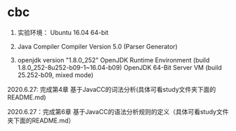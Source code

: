 # cbc

1. 实验环境：
   Ubuntu 16.04 64-bit
2. Java Compiler Compiler Version 5.0 (Parser Generator)

3. openjdk version "1.8.0_252"
   OpenJDK Runtime Environment (build 1.8.0_252-8u252-b09-1~16.04-b09)
   OpenJDK 64-Bit Server VM (build 25.252-b09, mixed mode)



2020.6.27:	完成第4章 基于JavaCC的词法分析(具体可看study文件夹下面的README.md)

2020.6.27：完成第6章 基于JavaCC的语法分析规则的定义（具体可看study文件夹下面的README.md）